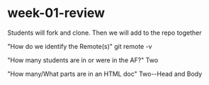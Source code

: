 # week-01-review
Students will fork and clone. Then we will add to the repo together

"How do we identify the Remote(s)"
    git remote -v 

"How many students are in or were in the AF?"
    Two

"How many/What parts are in an HTML doc"
    Two--Head and Body